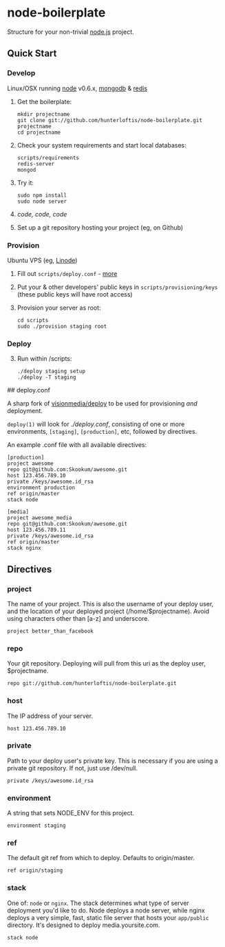 # node-boilerplate
      
Structure for your non-trivial [node.js](http://nodejs.org) project.

## Quick Start

### Develop

Linux/OSX running [node](http://nodejs.org) v0.6.x, [mongodb](http://mongodb.org) & [redis](http://redis.io)

1. Get the boilerplate:

    ```shell
    mkdir projectname
    git clone git://github.com/hunterloftis/node-boilerplate.git projectname
    cd projectname
    ```

2. Check your system requirements and start local databases:

    ```shell
    scripts/requirements
    redis-server
    mongod
    ```

3. Try it:

    ```shell
    sudo npm install
    sudo node server
    ```

4. _code, code, code_
5. Set up a git repository hosting your project (eg, on Github)

### Provision
  
Ubuntu VPS (eg, [Linode](http://linode.com))

1. Fill out `scripts/deploy.conf` - [more](#configuration)  
2. Put your & other developers' public keys in `scripts/provisioning/keys`
   (these public keys will have root access)
3. Provision your server as root:
  
    ```
    cd scripts
    sudo ./provision staging root
    ```

### Deploy
  
3. Run within /scripts:

    ```
    ./deploy staging setup
    ./deploy -T staging
    ```

<a name="configuration" />
## deploy.conf

A sharp fork of [visionmedia/deploy](https://github.com/visionmedia/deploy) to be used for provisioning *and* deployment.

`deploy(1)` will look for _./deploy.conf_, consisting of one or more environments, `[staging]`, `[production]`, etc, followed by directives.

An example .conf file with all available directives:

```
[production]
project awesome
repo git@github.com:Skookum/awesome.git
host 123.456.789.10
private /keys/awesome.id_rsa
environment production
ref origin/master
stack node

[media]
project awesome_media
repo git@github.com:Skookum/awesome.git
host 123.456.789.11
private /keys/awesome.id_rsa
ref origin/master
stack nginx
```

## Directives

### project

  The name of your project. This is also the username of your deploy user, and the location of your deployed project (/home/$projectname). Avoid using characters other than [a-z] and underscore.

    project better_than_facebook

### repo

  Your git repository. Deploying will pull from this uri as the deploy user, $projectname.

    repo git://github.com/hunterloftis/node-boilerplate.git

### host

  The IP address of your server.

    host 123.456.789.10

### private

  Path to your deploy user's private key. This is necessary if you are using a private git repository. If not, just use /dev/null.

    private /keys/awesome.id_rsa

### environment

  A string that sets NODE_ENV for this project.

    environment staging

### ref

  The default git ref from which to deploy. Defaults to origin/master.

    ref origin/staging

### stack
  
  One of: `node` or `nginx`.
  The stack determines what type of server deployment you'd like to do. Node deploys a node server, while nginx deploys a very simple, fast, static file server that hosts your `app/public` directory. It's designed to deploy media.yoursite.com.

    stack node
